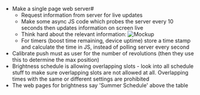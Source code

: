 - Make a single page web server#
 	- Request information from server for live updates
	- Make some async JS code which probes the server every 10 seconds then updates information on screen live
	- Think hard about the relevant information: ![Mockup](sketch.png)
	- For timers (boost time remaining, device uptime) store a time stamp and calculate the time in JS, instead of polling server every second
- Calibrate push must as user for the number of revolutions (then they use this to determine the max position)
- Brightness schedule is allowing overlapping slots - look into all schedule stuff to make sure overlapping slots are not allowed at all. Overlapping times with the same or different settings are prohibited
- The web pages for brightness say 'Summer Schedule' above the table